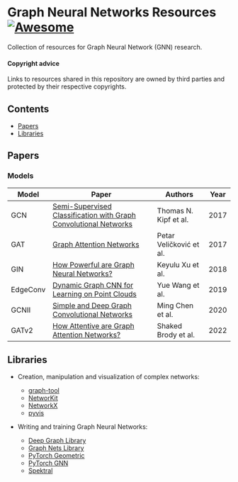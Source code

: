# Graph Neural Networks Resources  [![Awesome](https://awesome.re/badge-flat.svg)](https://awesome.re)

Collection of resources for Graph Neural Network (GNN) research.

#### Copyright advice
Links to resources shared in this repository are owned by third parties and protected by their respective copyrights.

## Contents

- [Papers](#papers)
- [Libraries](#libraries)

## Papers

### Models

| Model | Paper | Authors | Year |
|-----|------------------|--------------|-----|
| GCN | [Semi-Supervised Classification with Graph Convolutional Networks](https://arxiv.org/abs/1609.02907) | Thomas N. Kipf et al. | 2017 |
| GAT | [Graph Attention Networks](https://arxiv.org/abs/1710.10903) | Petar Veličković et al. | 2017 |
| GIN | [How Powerful are Graph Neural Networks?](https://arxiv.org/abs/1810.00826) | Keyulu Xu et al. | 2018 |
| EdgeConv | [Dynamic Graph CNN for Learning on Point Clouds](https://arxiv.org/pdf/1801.07829) | Yue Wang et al.| 2019
| GCNII | [Simple and Deep Graph Convolutional Networks](https://arxiv.org/abs/2007.02133) | Ming Chen et al.| 2020
| GATv2 | [How Attentive are Graph Attention Networks?](https://arxiv.org/abs/2105.14491) | Shaked Brody et al.| 2022

## Libraries

* Creation, manipulation and visualization of complex networks:
    * [graph-tool](https://graph-tool.skewed.de/)
    * [NetworKit](https://networkit.github.io/)
    * [NetworkX](https://networkx.org/)
    * [pyvis](https://pyvis.readthedocs.io/en/latest/)

* Writing and training Graph Neural Networks:
    * [Deep Graph Library](https://www.dgl.ai/dgl_docs/)
    * [Graph Nets Library](https://github.com/google-deepmind/graph_nets)
    * [PyTorch Geometric](https://pytorch-geometric.readthedocs.io)
    * [PyTorch GNN](https://github.com/microsoft/ptgnn)
    * [Spektral](https://graphneural.network/)

